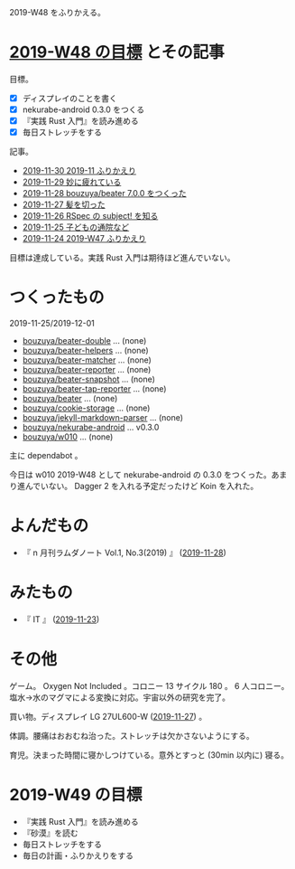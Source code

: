 2019-W48 をふりかえる。

# [2019-W48 の目標][2019-11-24] とその記事

目標。

- [x] ディスプレイのことを書く
- [x] nekurabe-android 0.3.0 をつくる
- [x] 『実践 Rust 入門』を読み進める
- [x] 毎日ストレッチをする

記事。

- [2019-11-30 2019-11 ふりかえり][2019-11-30]
- [2019-11-29 妙に疲れている][2019-11-29]
- [2019-11-28 bouzuya/beater 7.0.0 をつくった][2019-11-28]
- [2019-11-27 髪を切った][2019-11-27]
- [2019-11-26 RSpec の subject! を知る][2019-11-26]
- [2019-11-25 子どもの通院など][2019-11-25]
- [2019-11-24 2019-W47 ふりかえり][2019-11-24]

目標は達成している。実践 Rust 入門は期待ほど進んでいない。

# つくったもの

2019-11-25/2019-12-01

- [bouzuya/beater-double][] ... (none)
- [bouzuya/beater-helpers][] ... (none)
- [bouzuya/beater-matcher][] ... (none)
- [bouzuya/beater-reporter][] ... (none)
- [bouzuya/beater-snapshot][] ... (none)
- [bouzuya/beater-tap-reporter][] ... (none)
- [bouzuya/beater][] ... (none)
- [bouzuya/cookie-storage][] ... (none)
- [bouzuya/jekyll-markdown-parser][] ... (none)
- [bouzuya/nekurabe-android][] ... v0.3.0
- [bouzuya/w010][] ... (none)

主に dependabot 。

今日は w010 2019-W48 として nekurabe-android の 0.3.0 をつくった。あまり進んでいない。 Dagger 2 を入れる予定だったけど Koin を入れた。

# よんだもの

- 『 n 月刊ラムダノート Vol.1, No.3(2019) 』 ([2019-11-28][])

# みたもの

- 『 IT 』 ([2019-11-23][])

# その他

ゲーム。 Oxygen Not Included 。コロニー 13 サイクル 180 。 6 人コロニー。塩水→水のマグマによる変換に対応。宇宙以外の研究を完了。

買い物。ディスプレイ LG 27UL600-W ([2019-11-27][]) 。

体調。腰痛はおおむね治った。ストレッチは欠かさないようにする。

育児。決まった時間に寝かしつけている。意外とすっと (30min 以内に) 寝る。

# 2019-W49 の目標

- 『実践 Rust 入門』を読み進める
- 『砂漠』を読む
- 毎日ストレッチをする
- 毎日の計画・ふりかえりをする

[2019-11-23]: https://blog.bouzuya.net/2019/11/23/
[2019-11-24]: https://blog.bouzuya.net/2019/11/24/
[2019-11-25]: https://blog.bouzuya.net/2019/11/25/
[2019-11-26]: https://blog.bouzuya.net/2019/11/26/
[2019-11-27]: https://blog.bouzuya.net/2019/11/27/
[2019-11-28]: https://blog.bouzuya.net/2019/11/28/
[2019-11-29]: https://blog.bouzuya.net/2019/11/29/
[2019-11-30]: https://blog.bouzuya.net/2019/11/30/
[bouzuya/beater-double]: https://github.com/bouzuya/beater-double
[bouzuya/beater-helpers]: https://github.com/bouzuya/beater-helpers
[bouzuya/beater-matcher]: https://github.com/bouzuya/beater-matcher
[bouzuya/beater-reporter]: https://github.com/bouzuya/beater-reporter
[bouzuya/beater-snapshot]: https://github.com/bouzuya/beater-snapshot
[bouzuya/beater-tap-reporter]: https://github.com/bouzuya/beater-tap-reporter
[bouzuya/beater]: https://github.com/bouzuya/beater
[bouzuya/cookie-storage]: https://github.com/bouzuya/cookie-storage
[bouzuya/jekyll-markdown-parser]: https://github.com/bouzuya/jekyll-markdown-parser
[bouzuya/nekurabe-android]: https://github.com/bouzuya/nekurabe-android
[bouzuya/w010]: https://github.com/bouzuya/w010
